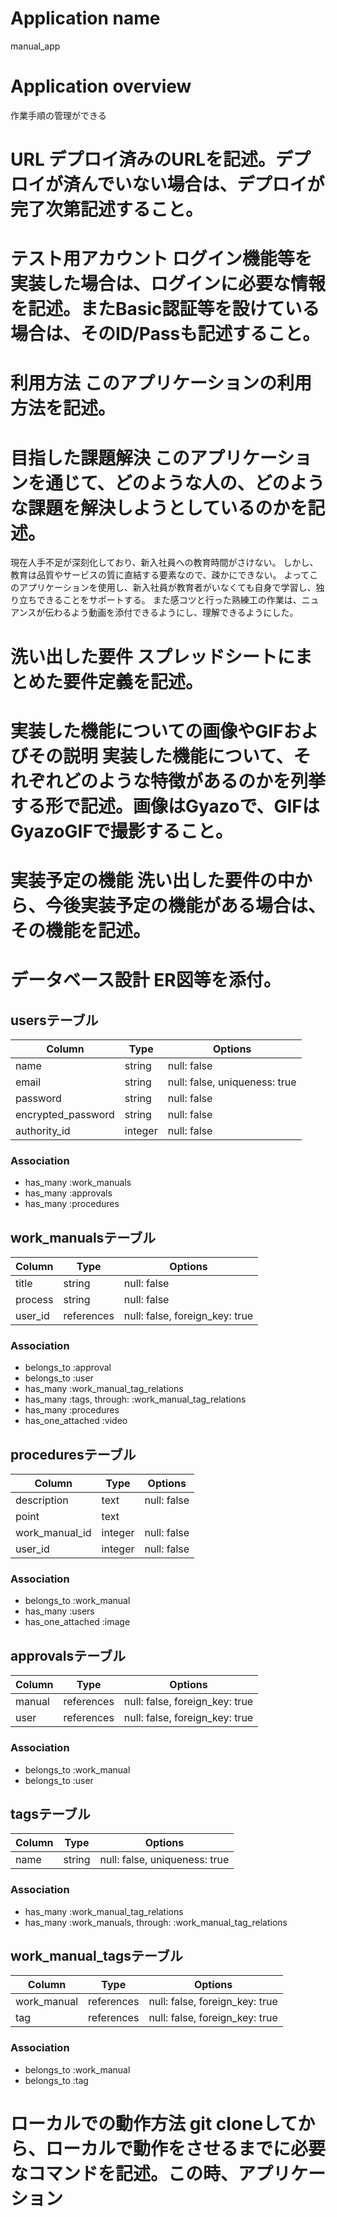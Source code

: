 # Application name
manual_app
# Application overview
作業手順の管理ができる

# URL	デプロイ済みのURLを記述。デプロイが済んでいない場合は、デプロイが完了次第記述すること。


# テスト用アカウント	ログイン機能等を実装した場合は、ログインに必要な情報を記述。またBasic認証等を設けている場合は、そのID/Passも記述すること。
# 利用方法	このアプリケーションの利用方法を記述。
# 目指した課題解決	このアプリケーションを通じて、どのような人の、どのような課題を解決しようとしているのかを記述。
現在人手不足が深刻化しており、新入社員への教育時間がさけない。
しかし、教育は品質やサービスの質に直結する要素なので、疎かにできない。
よってこのアプリケーションを使用し、新入社員が教育者がいなくても自身で学習し、独り立ちできることをサポートする。
また感コツと行った熟練工の作業は、ニュアンスが伝わるよう動画を添付できるようにし、理解できるようにした。

# 洗い出した要件	スプレッドシートにまとめた要件定義を記述。
# 実装した機能についての画像やGIFおよびその説明	実装した機能について、それぞれどのような特徴があるのかを列挙する形で記述。画像はGyazoで、GIFはGyazoGIFで撮影すること。
# 実装予定の機能	洗い出した要件の中から、今後実装予定の機能がある場合は、その機能を記述。

# データベース設計	ER図等を添付。
## usersテーブル
| Column             | Type       | Options                       |
| -------------------| ---------- | ------------------------------|
| name               | string     | null: false                   |
| email              | string     | null: false, uniqueness: true |
| password           | string     | null: false                   |
| encrypted_password | string     | null: false                   |
| authority_id       | integer    | null: false                   |
### Association
- has_many :work_manuals
- has_many :approvals
- has_many :procedures


## work_manualsテーブル
| Column  | Type       | Options                        |
| ------- | ---------- | ------------------------------ |
| title   | string     | null: false                    |
| process | string     | null: false                    |
| user_id | references | null: false, foreign_key: true |
### Association
- belongs_to :approval
- belongs_to :user
- has_many :work_manual_tag_relations
- has_many :tags, through: :work_manual_tag_relations
- has_many :procedures
- has_one_attached :video


## proceduresテーブル
| Column         | Type       | Options     |
| -------------- | ---------- | ----------- |
| description    | text       | null: false |
| point          | text       |             |
| work_manual_id | integer    | null: false |
| user_id        | integer    | null: false |
### Association
- belongs_to :work_manual
- has_many :users
- has_one_attached :image


## approvalsテーブル
| Column | Type       | Options                        |
| ------ | ---------- | ------------------------------ |
| manual | references | null: false, foreign_key: true |
| user   | references | null: false, foreign_key: true |
### Association
- belongs_to :work_manual
- belongs_to :user


## tagsテーブル
| Column | Type       | Options                       |
| ------ | ---------- | ----------------------------- |
| name   | string     | null: false, uniqueness: true |
### Association
- has_many :work_manual_tag_relations
- has_many :work_manuals, through: :work_manual_tag_relations

## work_manual_tagsテーブル
| Column      | Type       | Options                        |
| ----------- | ---------- | ------------------------------ |
| work_manual | references | null: false, foreign_key: true |
| tag         | references | null: false, foreign_key: true |
### Association
- belongs_to :work_manual
- belongs_to :tag


# ローカルでの動作方法	git cloneしてから、ローカルで動作をさせるまでに必要なコマンドを記述。この時、アプリケーション